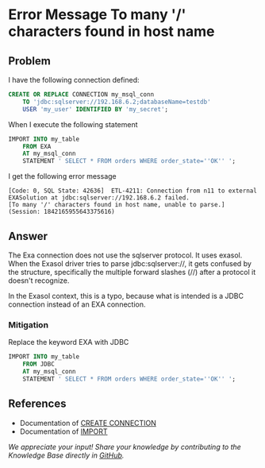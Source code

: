 # Error Message To many '/' characters found in host name

## Problem

I have the following connection defined:

```SQL
CREATE OR REPLACE CONNECTION my_msql_conn
    TO 'jdbc:sqlserver://192.168.6.2;databaseName=testdb'
    USER 'my_user' IDENTIFIED BY 'my_secret';
```

When  I execute the following statement

```SQL
IMPORT INTO my_table 
    FROM EXA 
    AT my_msql_conn
    STATEMENT ' SELECT * FROM orders WHERE order_state=''OK'' ';
```

I get the following error message

```text
[Code: 0, SQL State: 42636]  ETL-4211: Connection from n11 to external EXASolution at jdbc:sqlserver://192.168.6.2 failed.
[To many '/' characters found in host name, unable to parse.] (Session: 1842165955643375616)
```

## Answer

The Exa connection does not use the sqlserver protocol. It uses exasol. When the Exasol driver tries to parse jdbc:sqlserver://, it gets confused by the structure, specifically the multiple forward slashes (//) after a protocol it doesn't recognize.

In the Exasol context, this is a typo, because what is intended is a JDBC connection instead of an EXA connection.

### Mitigation

Replace the keyword EXA with JDBC

```SQL
IMPORT INTO my_table 
    FROM JDBC 
    AT my_msql_conn
    STATEMENT ' SELECT * FROM orders WHERE order_state=''OK'' ';
```

## References

* Documentation of [CREATE CONNECTION](https://docs.exasol.com/db/latest/sql/create_connection.htm)
* Documentation of [IMPORT](https://docs.exasol.com/db/latest/sql/import.htm)

*We appreciate your input! Share your knowledge by contributing to the Knowledge Base directly in [GitHub](https://github.com/exasol/public-knowledgebase).*
